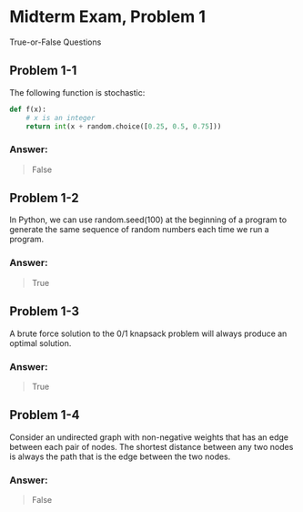 # Midterm Exam, Problem 1
True-or-False Questions

## Problem 1-1
The following function is stochastic:
```python
def f(x):
    # x is an integer
    return int(x + random.choice([0.25, 0.5, 0.75]))
```

### Answer: 
> False

## Problem 1-2
In Python, we can use random.seed(100) at the beginning of a program to generate the same sequence of random numbers each time we run a program.

### Answer:
> True

## Problem 1-3
A brute force solution to the 0/1 knapsack problem will always produce an optimal solution.

### Answer:
> True

## Problem 1-4
Consider an undirected graph with non-negative weights that has an edge between each pair of nodes. The shortest distance between any two nodes is always the path that is the edge between the two nodes.

### Answer:
> False